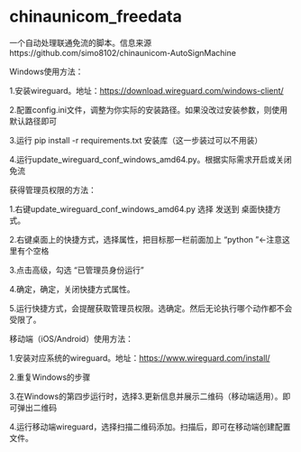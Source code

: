 # chinaunicom_freedata
一个自动处理联通免流的脚本。信息来源https://github.com/simo8102/chinaunicom-AutoSignMachine


Windows使用方法：

1.安装wireguard。地址：https://download.wireguard.com/windows-client/

2.配置config.ini文件，调整为你实际的安装路径。如果没改过安装参数，则使用默认路径即可

3.运行 pip install -r requirements.txt 安装库（这一步装过可以不用装）

4.运行update_wireguard_conf_windows_amd64.py。根据实际需求开启或关闭免流



获得管理员权限的方法：

1.右键update_wireguard_conf_windows_amd64.py 选择 发送到 桌面快捷方式。

2.右键桌面上的快捷方式，选择属性，把目标那一栏前面加上 “python ”<-注意这里有个空格

3.点击高级，勾选 “已管理员身份运行”

4.确定，确定，关闭快捷方式属性。

5.运行快捷方式，会提醒获取管理员权限。选确定。然后无论执行哪个动作都不会受限了。




移动端（iOS/Android）使用方法：

1.安装对应系统的wireguard。地址：https://www.wireguard.com/install/

2.重复Windows的步骤

3.在Windows的第四步运行时，选择3.更新信息并展示二维码（移动端适用）。即可弹出二维码

4.运行移动端wireguard，选择扫描二维码添加。扫描后，即可在移动端创建配置文件。